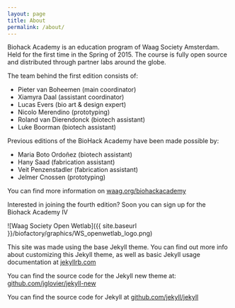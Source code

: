 ```yaml
---
layout: page
title: About
permalink: /about/
---
```


Biohack Academy is an education program of Waag Society Amsterdam. Held for the first time in the Spring of 2015. The course is fully open source and distributed through partner labs around the globe. 

The team behind the first edition consists of:

* Pieter van Boheemen (main coordinator)
* Xiamyra Daal (assistant coordinator)
* Lucas Evers (bio art & design expert)
* Nicolo Merendino (prototyping)
* Roland van Dierendonck (biotech assistant)
* Luke Boorman (biotech assistant)

Previous editions of the BioHack Academy have been made possible by:
* Maria Boto Ordoñez (biotech assistant)
* Hany Saad (fabrication assistant)
* Veit Penzenstadler (fabrication assistant)
* Jelmer Cnossen (prototyping)

You can find more information on [waag.org/biohackacademy](http://www.waag.org/biohackacademy)

Interested in joining the fourth edition? Soon you can sign up for the Biohack Academy IV

![Waag Society Open Wetlab]({{ site.baseurl }}/biofactory/graphics/WS_openwetlab_logo.png)

This site was made using the base Jekyll theme. You can find out more info about customizing this Jekyll theme, as well as basic Jekyll usage documentation at [jekyllrb.com](http://jekyllrb.com/)

You can find the source code for the Jekyll new theme at: [github.com/jglovier/jekyll-new](https://github.com/jglovier/jekyll-new)

You can find the source code for Jekyll at [github.com/jekyll/jekyll](https://github.com/jekyll/jekyll) 
